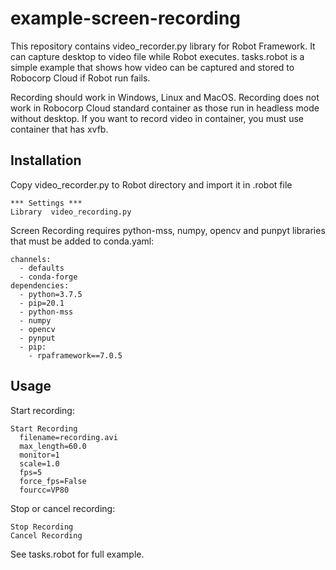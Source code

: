# example-screen-recording

This repository contains video_recorder.py library for Robot Framework. It can capture desktop to video file while Robot executes. tasks.robot is a simple example that shows how video can be captured and stored to Robocorp Cloud if Robot run fails.

Recording should work in Windows, Linux and MacOS. Recording does not work in Robocorp Cloud standard container as those run in headless mode without desktop. If you want to record video in container, you must use container that has xvfb.

## Installation

Copy video_recorder.py to Robot directory and import it in .robot file

```
*** Settings ***
Library  video_recording.py
```

Screen Recording requires python-mss, numpy, opencv and punpyt libraries that must be added to conda.yaml:
```
channels:
  - defaults
  - conda-forge
dependencies:
  - python=3.7.5
  - pip=20.1
  - python-mss
  - numpy
  - opencv
  - pynput
  - pip:
    - rpaframework==7.0.5
```

## Usage

Start recording:

    Start Recording
      filename=recording.avi
      max_length=60.0
      monitor=1
      scale=1.0
      fps=5
      force_fps=False
      fourcc=VP80

Stop or cancel recording:

    Stop Recording
    Cancel Recording

See tasks.robot for full example.
